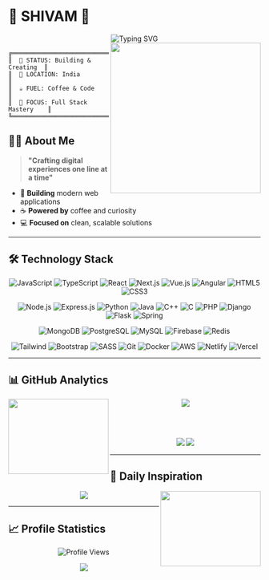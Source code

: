 # 🌟 **SHIVAM** 🌟

<div align="center">
  <img src="https://readme-typing-svg.herokuapp.com?font=Fira+Code&size=30&duration=3000&pause=1000&color=00D9FF&center=true&vCenter=true&width=600&lines=Full+Stack+Developer;Problem+Solver;Code+Craftsman" alt="Typing SVG" />
</div>

<img align="right" src="https://media.giphy.com/media/v1.Y2lkPTc5MGI3NjExbGx6dGRkNDNkMzBpOXplZGRsMjBydmJxbGcxc2c2dTR5cGZqeW9zbiZlcD12MV9pbnRlcm5hbF9naWZfYnlfaWQmY3Q9Zw/YP18Zd6USvspG/giphy.gif" width="300" height="300" />

```ascii
╔══════════════════════════════════╗
║  🚀 STATUS: Building & Creating  ║
║  📍 LOCATION: India              ║
║  ☕ FUEL: Coffee & Code          ║
║  🎯 FOCUS: Full Stack Mastery    ║
╚══════════════════════════════════╝
```

## 👨‍💻 **About Me**

> **"Crafting digital experiences one line at a time"**

- 🚀 **Building** modern web applications
- ☕ **Powered by** coffee and curiosity  
- 💻 **Focused on** clean, scalable solutions

---

## 🛠️ **Technology Stack**

<div align="center">

![JavaScript](https://img.shields.io/badge/JavaScript-F7DF1E?style=for-the-badge&logo=javascript&logoColor=black)
![TypeScript](https://img.shields.io/badge/TypeScript-007ACC?style=for-the-badge&logo=typescript&logoColor=white)
![React](https://img.shields.io/badge/React-20232A?style=for-the-badge&logo=react&logoColor=61DAFB)
![Next.js](https://img.shields.io/badge/Next.js-000000?style=for-the-badge&logo=nextdotjs&logoColor=white)
![Vue.js](https://img.shields.io/badge/Vue.js-35495E?style=for-the-badge&logo=vuedotjs&logoColor=4FC08D)
![Angular](https://img.shields.io/badge/Angular-DD0031?style=for-the-badge&logo=angular&logoColor=white)
![HTML5](https://img.shields.io/badge/HTML5-E34F26?style=for-the-badge&logo=html5&logoColor=white)
![CSS3](https://img.shields.io/badge/CSS3-1572B6?style=for-the-badge&logo=css3&logoColor=white)

![Node.js](https://img.shields.io/badge/Node.js-43853D?style=for-the-badge&logo=node.js&logoColor=white)
![Express.js](https://img.shields.io/badge/Express.js-404D59?style=for-the-badge)
![Python](https://img.shields.io/badge/Python-3776AB?style=for-the-badge&logo=python&logoColor=white)
![Java](https://img.shields.io/badge/Java-ED8B00?style=for-the-badge&logo=java&logoColor=white)
![C++](https://img.shields.io/badge/C++-00599C?style=for-the-badge&logo=cplusplus&logoColor=white)
![C](https://img.shields.io/badge/C-00599C?style=for-the-badge&logo=c&logoColor=white)
![PHP](https://img.shields.io/badge/PHP-777BB4?style=for-the-badge&logo=php&logoColor=white)
![Django](https://img.shields.io/badge/Django-092E20?style=for-the-badge&logo=django&logoColor=white)
![Flask](https://img.shields.io/badge/Flask-000000?style=for-the-badge&logo=flask&logoColor=white)
![Spring](https://img.shields.io/badge/Spring-6DB33F?style=for-the-badge&logo=spring&logoColor=white)

![MongoDB](https://img.shields.io/badge/MongoDB-4EA94B?style=for-the-badge&logo=mongodb&logoColor=white)
![PostgreSQL](https://img.shields.io/badge/PostgreSQL-316192?style=for-the-badge&logo=postgresql&logoColor=white)
![MySQL](https://img.shields.io/badge/MySQL-4479A1?style=for-the-badge&logo=mysql&logoColor=white)
![Firebase](https://img.shields.io/badge/Firebase-039BE5?style=for-the-badge&logo=firebase&logoColor=white)
![Redis](https://img.shields.io/badge/Redis-DC382D?style=for-the-badge&logo=redis&logoColor=white)

![Tailwind](https://img.shields.io/badge/Tailwind_CSS-38B2AC?style=for-the-badge&logo=tailwind-css&logoColor=white)
![Bootstrap](https://img.shields.io/badge/Bootstrap-563D7C?style=for-the-badge&logo=bootstrap&logoColor=white)
![SASS](https://img.shields.io/badge/SASS-hotpink.svg?style=for-the-badge&logo=SASS&logoColor=white)
![Git](https://img.shields.io/badge/Git-F05032?style=for-the-badge&logo=git&logoColor=white)
![Docker](https://img.shields.io/badge/Docker-0CC1F3?style=for-the-badge&logo=docker&logoColor=white)
![AWS](https://img.shields.io/badge/AWS-FF9900?style=for-the-badge&logo=amazonaws&logoColor=white)
![Netlify](https://img.shields.io/badge/Netlify-00C7B7?style=for-the-badge&logo=netlify&logoColor=white)
![Vercel](https://img.shields.io/badge/Vercel-000000?style=for-the-badge&logo=vercel&logoColor=white)

</div>

---

## 📊 **GitHub Analytics**

<img align="left" src="https://media.giphy.com/media/UDclWy9JcFz2M/giphy.gif" width="200" height="150" />

<div align="center">
  
<img src="https://github-readme-streak-stats.herokuapp.com/?user=shivamch02&theme=dark&hide_border=true&stroke=0000&background=0D1117&ring=00D9FF&fire=00D9FF&currStreakLabel=00D9FF" />

<br/><br/>

<img src="https://github-readme-stats.vercel.app/api?username=shivamch02&show_icons=true&theme=dark&hide_border=true&bg_color=0D1117&title_color=00D9FF&icon_color=00D9FF&text_color=FFFFFF" />

<img src="https://github-readme-activity-graph.vercel.app/graph?username=shivamch02&bg_color=0D1117&color=00D9FF&line=00D9FF&point=FFFFFF&area=true&hide_border=true" />

</div>

---

## 💭 **Daily Inspiration**

<img align="right" src="https://media.giphy.com/media/l2Sq29cFXoF80ADlK/giphy.gif" width="200" height="150" />

<div align="center">
  <img src="https://quotes-github-readme.vercel.app/api?type=horizontal&theme=dark" />
</div>

---

## 📈 **Profile Statistics**

<div align="center">
  
![Profile Views](https://komarev.com/ghpvc/?username=shivamch02&color=00d9ff&style=for-the-badge)

</div>

<div align="center">
  <img src="https://capsule-render.vercel.app/api?type=waving&color=0:00D9FF,100:0099CC&height=60&section=footer"/>
</div>
